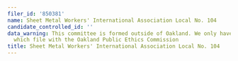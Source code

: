 ```yaml
---
filer_id: '850381'
name: Sheet Metal Workers' International Association Local No. 104
candidate_controlled_id: ''
data_warning: This committee is formed outside of Oakland. We only have data on committees
  which file with the Oakland Public Ethics Commission
title: Sheet Metal Workers' International Association Local No. 104
---
```


